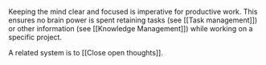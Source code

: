 Keeping the mind clear and focused is imperative for productive work. This ensures no brain power is spent retaining tasks (see [[Task management]]) or other information (see [[Knowledge Management]]) while working on a specific project.

A related system is to [[Close open thoughts]].
